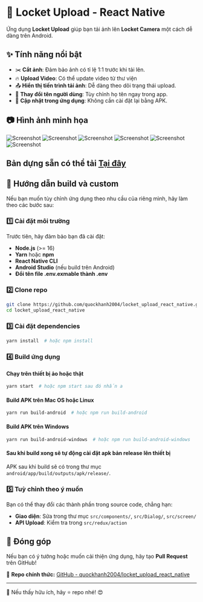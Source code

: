 # 📸 Locket Upload - React Native

Ứng dụng **Locket Upload** giúp bạn tải ảnh lên **Locket Camera** một cách dễ dàng trên Android. 

## ✨ Tính năng nổi bật

- ✂️ **Cắt ảnh**: Đảm bảo ảnh có tỉ lệ 1:1 trước khi tải lên.
- 🔥 **Upload Video**: Có thể update video từ thư viện
- 📤 **Hiển thị tiến trình tải ảnh**: Dễ dàng theo dõi trạng thái upload.
- 🔄 **Thay đổi tên người dùng**: Tùy chỉnh họ tên ngay trong app.
- 🚀 **Cập nhật trong ứng dụng**: Không cần cài đặt lại bằng APK.

## 📷 Hình ảnh minh họa

![Screenshot](./images/screenshot1.png)
![Screenshot](./images/screenshot2.png)
![Screenshot](./images/screenshot3.png)
![Screenshot](./images/screenshot4.png)
![Screenshot](./images/screenshot5.png)
![Screenshot](./images/screenshot6.png)

## Bản dựng sẵn có thể tải [Tại đây](https://github.com/quockhanh2004/locket_upload_react_native/releases)

## 🔧 Hướng dẫn build và custom

Nếu bạn muốn tùy chỉnh ứng dụng theo nhu cầu của riêng mình, hãy làm theo các bước sau:

### 1️⃣ Cài đặt môi trường

Trước tiên, hãy đảm bảo bạn đã cài đặt:
- **Node.js** (>= 16)
- **Yarn** hoặc **npm**
- **React Native CLI**
- **Android Studio** (nếu build trên Android)
- **Đổi tên file .env.exmable thành .env**

### 2️⃣ Clone repo
```sh
git clone https://github.com/quockhanh2004/locket_upload_react_native.git
cd locket_upload_react_native
```

### 3️⃣ Cài đặt dependencies
```sh
yarn install  # hoặc npm install
```

### 4️⃣ Build ứng dụng
#### Chạy trên thiết bị ảo hoặc thật
```sh
yarn start  # hoặc npm start sau đó nhấn a
```

#### Build APK trên Mac OS hoặc Linux
```sh
yarn run build-android  # hoặc npm run build-android
```

#### Build APK trên Windows
```sh
yarn run build-android-windows  # hoặc npm run build-android-windows
```
#### Sau khi build xong sẽ tự động cài đặt apk bản release lên thiết bị
APK sau khi build sẽ có trong thư mục `android/app/build/outputs/apk/release/`.

### 5️⃣ Tuỳ chỉnh theo ý muốn
Bạn có thể thay đổi các thành phần trong source code, chẳng hạn:
- **Giao diện**: Sửa trong thư mục `src/components/`, `src/Dialog/`, `src/screen/`
- **API Upload**: Kiểm tra trong `src/redux/action`

## 🚀 Đóng góp
Nếu bạn có ý tưởng hoặc muốn cải thiện ứng dụng, hãy tạo **Pull Request** trên GitHub!

📌 **Repo chính thức:** [GitHub - quockhanh2004/locket_upload_react_native](https://github.com/quockhanh2004/locket_upload_react_native)

---
📢 Nếu thấy hữu ích, hãy ⭐ repo nhé! 😍
